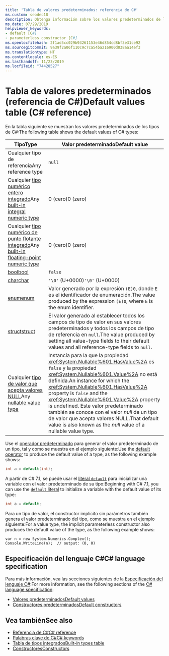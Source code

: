 ```yaml
---
title: 'Tabla de valores predeterminados: referencia de C#'
ms.custom: seodec18
description: Obtenga información sobre los valores predeterminados de los tipos de C#.
ms.date: 07/29/2019
helpviewer_keywords:
- default [C#]
- parameterless constructor [C#]
ms.openlocfilehash: 2f1ad5cc029b93261153e46d854cd8bf3e31ce92
ms.sourcegitcommit: 9a39f2a06f110c9c7ca54ba216900d038aa14ef3
ms.translationtype: HT
ms.contentlocale: es-ES
ms.lasthandoff: 11/23/2019
ms.locfileid: "74428527"
---
```

# <a name="default-values-table-c-reference"></a><span data-ttu-id="57c6d-103">Tabla de valores predeterminados (referencia de C#)</span><span class="sxs-lookup"><span data-stu-id="57c6d-103">Default values table (C# reference)</span></span>

<span data-ttu-id="57c6d-104">En la tabla siguiente se muestran los valores predeterminados de los tipos de C#:</span><span class="sxs-lookup"><span data-stu-id="57c6d-104">The following table shows the default values of C# types:</span></span>

|<span data-ttu-id="57c6d-105">Tipo</span><span class="sxs-lookup"><span data-stu-id="57c6d-105">Type</span></span>|<span data-ttu-id="57c6d-106">Valor predeterminado</span><span class="sxs-lookup"><span data-stu-id="57c6d-106">Default value</span></span>|
|---------|------------------|
|<span data-ttu-id="57c6d-107">Cualquier tipo de referencia</span><span class="sxs-lookup"><span data-stu-id="57c6d-107">Any reference type</span></span>|`null`|
|<span data-ttu-id="57c6d-108">Cualquier [tipo numérico entero integrado](../builtin-types/integral-numeric-types.md)</span><span class="sxs-lookup"><span data-stu-id="57c6d-108">Any [built-in integral numeric type](../builtin-types/integral-numeric-types.md)</span></span>|<span data-ttu-id="57c6d-109">0 (cero)</span><span class="sxs-lookup"><span data-stu-id="57c6d-109">0 (zero)</span></span>|
|<span data-ttu-id="57c6d-110">Cualquier [tipo numérico de punto flotante integrado](../builtin-types/floating-point-numeric-types.md)</span><span class="sxs-lookup"><span data-stu-id="57c6d-110">Any [built-in floating-point numeric type](../builtin-types/floating-point-numeric-types.md)</span></span>|<span data-ttu-id="57c6d-111">0 (cero)</span><span class="sxs-lookup"><span data-stu-id="57c6d-111">0 (zero)</span></span>|
|[<span data-ttu-id="57c6d-112">bool</span><span class="sxs-lookup"><span data-stu-id="57c6d-112">bool</span></span>](bool.md)|`false`|
|[<span data-ttu-id="57c6d-113">char</span><span class="sxs-lookup"><span data-stu-id="57c6d-113">char</span></span>](../builtin-types/char.md)|<span data-ttu-id="57c6d-114">`'\0'` (U+0000)</span><span class="sxs-lookup"><span data-stu-id="57c6d-114">`'\0'` (U+0000)</span></span>|
|[<span data-ttu-id="57c6d-115">enum</span><span class="sxs-lookup"><span data-stu-id="57c6d-115">enum</span></span>](enum.md)|<span data-ttu-id="57c6d-116">Valor generado por la expresión `(E)0`, donde `E` es el identificador de enumeración.</span><span class="sxs-lookup"><span data-stu-id="57c6d-116">The value produced by the expression `(E)0`, where `E` is the enum identifier.</span></span>|
|[<span data-ttu-id="57c6d-117">struct</span><span class="sxs-lookup"><span data-stu-id="57c6d-117">struct</span></span>](struct.md)|<span data-ttu-id="57c6d-118">El valor generado al establecer todos los campos de tipo de valor en sus valores predeterminados y todos los campos de tipo de referencia en `null`.</span><span class="sxs-lookup"><span data-stu-id="57c6d-118">The value produced by setting all value-type fields to their default values and all reference-type fields to `null`.</span></span>|
|<span data-ttu-id="57c6d-119">Cualquier [tipo de valor que acepta valores NULL](../builtin-types/nullable-value-types.md)</span><span class="sxs-lookup"><span data-stu-id="57c6d-119">Any [nullable value type](../builtin-types/nullable-value-types.md)</span></span>|<span data-ttu-id="57c6d-120">Instancia para la que la propiedad <xref:System.Nullable%601.HasValue%2A> es `false` y la propiedad <xref:System.Nullable%601.Value%2A> no está definida.</span><span class="sxs-lookup"><span data-stu-id="57c6d-120">An instance for which the <xref:System.Nullable%601.HasValue%2A> property is `false` and the <xref:System.Nullable%601.Value%2A> property is undefined.</span></span> <span data-ttu-id="57c6d-121">Este valor predeterminado también se conoce con el valor *null* de un tipo de valor que acepta valores NULL.</span><span class="sxs-lookup"><span data-stu-id="57c6d-121">That default value is also known as the *null* value of a nullable value type.</span></span>|

<span data-ttu-id="57c6d-122">Use el [operador predeterminado](../operators/default.md) para generar el valor predeterminado de un tipo, tal y como se muestra en el ejemplo siguiente:</span><span class="sxs-lookup"><span data-stu-id="57c6d-122">Use the [default operator](../operators/default.md) to produce the default value of a type, as the following example shows:</span></span>

```csharp
int a = default(int);
```

<span data-ttu-id="57c6d-123">A partir de C# 7.1, se puede usar el [literal `default`](../operators/default.md#default-literal) para inicializar una variable con el valor predeterminado de su tipo:</span><span class="sxs-lookup"><span data-stu-id="57c6d-123">Beginning with C# 7.1, you can use the [`default` literal](../operators/default.md#default-literal) to initialize a variable with the default value of its type:</span></span>

```csharp
int a = default;
```

<span data-ttu-id="57c6d-124">Para un tipo de valor, el constructor implícito sin parámetros también genera el valor predeterminado del tipo, como se muestra en el ejemplo siguiente:</span><span class="sxs-lookup"><span data-stu-id="57c6d-124">For a value type, the implicit parameterless constructor also produces the default value of the type, as the following example shows:</span></span>

```csharp-interactive
var n = new System.Numerics.Complex();
Console.WriteLine(n);  // output: (0, 0)
```

## <a name="c-language-specification"></a><span data-ttu-id="57c6d-125">Especificación del lenguaje C#</span><span class="sxs-lookup"><span data-stu-id="57c6d-125">C# language specification</span></span>

<span data-ttu-id="57c6d-126">Para más información, vea las secciones siguientes de la [Especificación del lenguaje C#](~/_csharplang/spec/introduction.md):</span><span class="sxs-lookup"><span data-stu-id="57c6d-126">For more information, see the following sections of the [C# language specification](~/_csharplang/spec/introduction.md):</span></span>

- [<span data-ttu-id="57c6d-127">Valores predeterminados</span><span class="sxs-lookup"><span data-stu-id="57c6d-127">Default values</span></span>](~/_csharplang/spec/variables.md#default-values)
- [<span data-ttu-id="57c6d-128">Constructores predeterminados</span><span class="sxs-lookup"><span data-stu-id="57c6d-128">Default constructors</span></span>](~/_csharplang/spec/types.md#default-constructors)

## <a name="see-also"></a><span data-ttu-id="57c6d-129">Vea también</span><span class="sxs-lookup"><span data-stu-id="57c6d-129">See also</span></span>

- [<span data-ttu-id="57c6d-130">Referencia de C#</span><span class="sxs-lookup"><span data-stu-id="57c6d-130">C# reference</span></span>](../index.md)
- [<span data-ttu-id="57c6d-131">Palabras clave de C#</span><span class="sxs-lookup"><span data-stu-id="57c6d-131">C# keywords</span></span>](index.md)
- [<span data-ttu-id="57c6d-132">Tabla de tipos integrados</span><span class="sxs-lookup"><span data-stu-id="57c6d-132">Built-in types table</span></span>](built-in-types-table.md)
- [<span data-ttu-id="57c6d-133">Constructores</span><span class="sxs-lookup"><span data-stu-id="57c6d-133">Constructors</span></span>](../../programming-guide/classes-and-structs/constructors.md)
